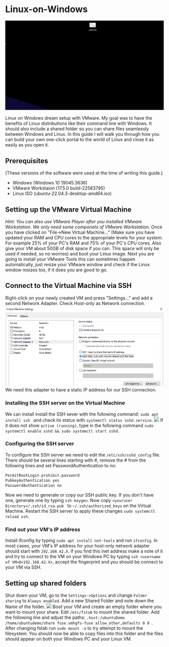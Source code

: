 # Linux-on-Windows
<img src="images/ubuntu_start.gif">

Linux on Windows dream setup with VMware. My goal was to have the benefits of Linux distributions like their command line with Windows. It should also include a shared folder so you can share files seamlessly between Windows and Linux. In this guide I will walk you through how you can build your own one-click portal to the world of Linux and close it as easily as you open it.

## Prerequisites
(These versions of the software were used at the time of writing this guide.)
- Windows (Windows 10 19045.3636)
- VMware Workstaion (17.5.0 build-22583795)
- Linux ISO (ubuntu-22.04.3-desktop-amd64.iso)

## Setting up the VMware Virtual Machine
*Hint: You can also use VMware Player after you installed VMware Workstation. We only need some componets of VMware Workstation.*
Once you have clicked on "File->New Virtual Machine..." (Make sure you have updated your RAM and CPU cores to the appropriate levels for your system. For example 25% of your PC's RAM and 75% of your PC's CPU cores. Also give your VM about 50GB of disk space if you can. This space will only be used if needed, so no worries) and boot your Linux image. Next you are going to install your VMware Tools this can sometimes happen automatically, just resize your VMware window and check if the Linux window resizes too, if it does you are good to go.

## Connect to the Virtual Machine via SSH
Right-click on your newly created VM and press "Settings..." and add a second Network Adapter. Check Host-only as Network connection.
<img src="images/Network.png">
We need this adapter to have a static IP address for our SSH connection.

### Installing the SSH server on the Virtual Machine
We can install install the SSH sever with the following command:
```sudo apt install ssh ``` and check its status with ```systemctl status sshd.service```.
<img src="images/ssh_running.png">
If it does not show ```active (running)```, type in the following command ```sudo systemctl enable sshd && sudo systemctl start sshd```.

### Configuring the SSH server
To configure the SSH server we need to edit the ```/etc/ssh/sshd_config``` file. There should be several lines starting with #, remove the # from the following lines and set PasswordAuthentication to no:
```
PermitRootLogin prohibit-password
PubkeyAuthentication yes
PasswordAuthentication no
```
Now we need to generate or copy our SSH public key. If you don't have one, generate one by typing ```ssh-keygen```. Now copy ```<youruser Directory>/.ssh/id_rsa.pub ``` to ```~/.ssh/authorized_keys``` on the Virtual Machine. Restart the SSH server to apply these changes ```sudo systemctl reload ssh```.

### Find out your VM's IP address
Install ifconfig by typing ```sudo apt install net-tools``` and run ```ifconfig```. In most cases, your VM's IP address for your host-only network adapter should start with ```192.168.42.X```. If you find this inet address make a note of it and try to connect to the VM on your Windows PC by typing  ```ssh <username of VM>@<192.168.42.X>```, accept the fingerprint and you should be connect to your VM via SSH.

## Setting up shared folders
Shut down your VM, go to the ```Settings->Options``` and change ```Folder sharing``` to ```Always enabled```. Add a new Shared Folder and note down the Name of the folder.
<img src="images/shared_folder.png">
Boot your VM and create an empty folder where you want to mount your share. Edit ```/etc/fstab``` to mount the shared folder. Add the following line and adjust the paths:
```.host:/ubuntuDemo /home/ubuntudemo/share fuse.vmhgfs-fuse allow_other,defaults 0 0 ```. After changing fstab run ```sudo mount -a``` to try attempt to mount the filesystem.
You should now be able to copy files into this folder and the files should appear on both your Windows PC and your Linux VM.
